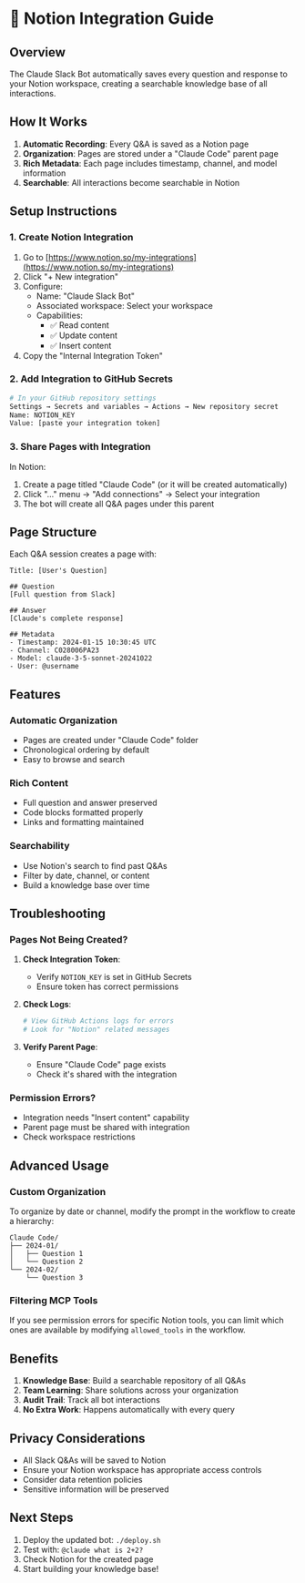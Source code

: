 # 📝 Notion Integration Guide

## Overview

The Claude Slack Bot automatically saves every question and response to your Notion workspace, creating a searchable knowledge base of all interactions.

## How It Works

1. **Automatic Recording**: Every Q&A is saved as a Notion page
2. **Organization**: Pages are stored under a "Claude Code" parent page
3. **Rich Metadata**: Each page includes timestamp, channel, and model information
4. **Searchable**: All interactions become searchable in Notion

## Setup Instructions

### 1. Create Notion Integration

1. Go to [https://www.notion.so/my-integrations](https://www.notion.so/my-integrations)
2. Click "+ New integration"
3. Configure:
   - Name: "Claude Slack Bot"
   - Associated workspace: Select your workspace
   - Capabilities: 
     - ✅ Read content
     - ✅ Update content
     - ✅ Insert content
4. Copy the "Internal Integration Token"

### 2. Add Integration to GitHub Secrets

```bash
# In your GitHub repository settings
Settings → Secrets and variables → Actions → New repository secret
Name: NOTION_KEY
Value: [paste your integration token]
```

### 3. Share Pages with Integration

In Notion:
1. Create a page titled "Claude Code" (or it will be created automatically)
2. Click "..." menu → "Add connections" → Select your integration
3. The bot will create all Q&A pages under this parent

## Page Structure

Each Q&A session creates a page with:

```
Title: [User's Question]

## Question
[Full question from Slack]

## Answer
[Claude's complete response]

## Metadata
- Timestamp: 2024-01-15 10:30:45 UTC
- Channel: C028006PA23
- Model: claude-3-5-sonnet-20241022
- User: @username
```

## Features

### Automatic Organization
- Pages are created under "Claude Code" folder
- Chronological ordering by default
- Easy to browse and search

### Rich Content
- Full question and answer preserved
- Code blocks formatted properly
- Links and formatting maintained

### Searchability
- Use Notion's search to find past Q&As
- Filter by date, channel, or content
- Build a knowledge base over time

## Troubleshooting

### Pages Not Being Created?

1. **Check Integration Token**:
   - Verify `NOTION_KEY` is set in GitHub Secrets
   - Ensure token has correct permissions

2. **Check Logs**:
   ```bash
   # View GitHub Actions logs for errors
   # Look for "Notion" related messages
   ```

3. **Verify Parent Page**:
   - Ensure "Claude Code" page exists
   - Check it's shared with the integration

### Permission Errors?

- Integration needs "Insert content" capability
- Parent page must be shared with integration
- Check workspace restrictions

## Advanced Usage

### Custom Organization

To organize by date or channel, modify the prompt in the workflow to create a hierarchy:
```
Claude Code/
├── 2024-01/
│   ├── Question 1
│   └── Question 2
└── 2024-02/
    └── Question 3
```

### Filtering MCP Tools

If you see permission errors for specific Notion tools, you can limit which ones are available by modifying `allowed_tools` in the workflow.

## Benefits

1. **Knowledge Base**: Build a searchable repository of all Q&As
2. **Team Learning**: Share solutions across your organization
3. **Audit Trail**: Track all bot interactions
4. **No Extra Work**: Happens automatically with every query

## Privacy Considerations

- All Slack Q&As will be saved to Notion
- Ensure your Notion workspace has appropriate access controls
- Consider data retention policies
- Sensitive information will be preserved

## Next Steps

1. Deploy the updated bot: `./deploy.sh`
2. Test with: `@claude what is 2+2?`
3. Check Notion for the created page
4. Start building your knowledge base!